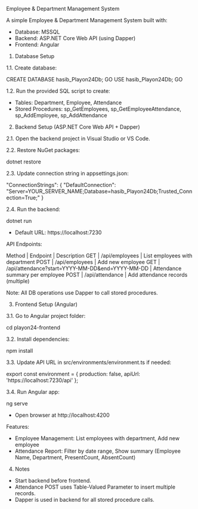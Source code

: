 Employee & Department Management System

A simple Employee & Department Management System built with:

- Database: MSSQL
- Backend: ASP.NET Core Web API (using Dapper)
- Frontend: Angular

1. Database Setup

1.1. Create database:

CREATE DATABASE hasib_Playon24Db;
GO
USE hasib_Playon24Db;
GO

1.2. Run the provided SQL script to create:
- Tables: Department, Employee, Attendance
- Stored Procedures: sp_GetEmployees, sp_GetEmployeeAttendance, sp_AddEmployee, sp_AddAttendance

2. Backend Setup (ASP.NET Core Web API + Dapper)

2.1. Open the backend project in Visual Studio or VS Code.

2.2. Restore NuGet packages:

dotnet restore

2.3. Update connection string in appsettings.json:

"ConnectionStrings": {
  "DefaultConnection": "Server=YOUR_SERVER_NAME;Database=hasib_Playon24Db;Trusted_Connection=True;"
}

2.4. Run the backend:

dotnet run

- Default URL: https://localhost:7230

API Endpoints:

Method | Endpoint | Description
GET    | /api/employees | List employees with department
POST   | /api/employees | Add new employee
GET    | /api/attendance?start=YYYY-MM-DD&end=YYYY-MM-DD | Attendance summary per employee
POST   | /api/attendance | Add attendance records (multiple)

Note: All DB operations use Dapper to call stored procedures.

3. Frontend Setup (Angular)

3.1. Go to Angular project folder:

cd playon24-frontend

3.2. Install dependencies:

npm install

3.3. Update API URL in src/environments/environment.ts if needed:

export const environment = {
  production: false,
  apiUrl: 'https://localhost:7230/api'
};

3.4. Run Angular app:

ng serve

- Open browser at http://localhost:4200

Features:

- Employee Management: List employees with department, Add new employee
- Attendance Report: Filter by date range, Show summary (Employee Name, Department, PresentCount, AbsentCount)

4. Notes

- Start backend before frontend.
- Attendance POST uses Table-Valued Parameter to insert multiple records.
- Dapper is used in backend for all stored procedure calls.
